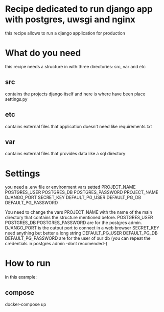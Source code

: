 # Recipe dedicated to run django app with postgres, uwsgi and nginx

this recipe allows to run a django application for production

# What do you need

this recipe needs a structure in with three directories:
src, var and etc

## src

contains the projects django itself and here is where have been place settings.py

## etc
contains external files that application doesn't need like requirements.txt

## var
contains external files that provides data like a sql directory

# Settings
you need a .env file or environment vars setted
PROJECT_NAME
POSTGRES_USER
POSTGRES_DB
POSTGRES_PASSWORD
PROJECT_NAME
DJANGO_PORT
SECRET_KEY
DEFAULT_PG_USER
DEFAULT_PG_DB
DEFAULT_PG_PASSWORD

You need to change the vars PROJECT_NAME with the name of the main directory that contains the structure mentioned before.
POSTGRES_USER
POSTGRES_DB
POSTGRES_PASSWORD
are for the postgres admin.
DJANGO_PORT is the output port to connect in a web browser
SECRET_KEY need anything but better a long string
DEFAULT_PG_USER
DEFAULT_PG_DB
DEFAULT_PG_PASSWORD
are for the user of our db (you can repeat the credentials in postgres admin -dont recomended-)

# How to run 

in this example:
## compose
docker-compose up